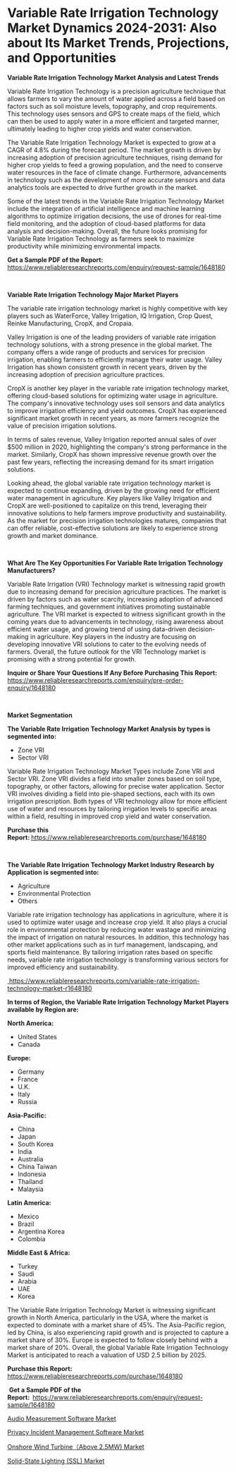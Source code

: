 <p><h1>Variable Rate Irrigation Technology Market Dynamics 2024-2031: Also about Its Market Trends, Projections, and Opportunities</h1></p><p><strong>Variable Rate Irrigation Technology Market Analysis and Latest Trends</strong></p>
<p><p>Variable Rate Irrigation Technology is a precision agriculture technique that allows farmers to vary the amount of water applied across a field based on factors such as soil moisture levels, topography, and crop requirements. This technology uses sensors and GPS to create maps of the field, which can then be used to apply water in a more efficient and targeted manner, ultimately leading to higher crop yields and water conservation.</p><p>The Variable Rate Irrigation Technology Market is expected to grow at a CAGR of 4.8% during the forecast period. The market growth is driven by increasing adoption of precision agriculture techniques, rising demand for higher crop yields to feed a growing population, and the need to conserve water resources in the face of climate change. Furthermore, advancements in technology such as the development of more accurate sensors and data analytics tools are expected to drive further growth in the market.</p><p>Some of the latest trends in the Variable Rate Irrigation Technology Market include the integration of artificial intelligence and machine learning algorithms to optimize irrigation decisions, the use of drones for real-time field monitoring, and the adoption of cloud-based platforms for data analysis and decision-making. Overall, the future looks promising for Variable Rate Irrigation Technology as farmers seek to maximize productivity while minimizing environmental impacts.</p></p>
<p><strong>Get a Sample PDF of the Report:&nbsp;</strong> <a href="https://www.reliableresearchreports.com/enquiry/request-sample/1648180">https://www.reliableresearchreports.com/enquiry/request-sample/1648180</a></p>
<p>&nbsp;</p>
<p><strong>Variable Rate Irrigation Technology Major Market Players</strong></p>
<p><p>The variable rate irrigation technology market is highly competitive with key players such as WaterForce, Valley Irrigation, IQ Irrigation, Crop Quest, Reinke Manufacturing, CropX, and Cropaia. </p><p>Valley Irrigation is one of the leading providers of variable rate irrigation technology solutions, with a strong presence in the global market. The company offers a wide range of products and services for precision irrigation, enabling farmers to efficiently manage their water usage. Valley Irrigation has shown consistent growth in recent years, driven by the increasing adoption of precision agriculture practices.</p><p>CropX is another key player in the variable rate irrigation technology market, offering cloud-based solutions for optimizing water usage in agriculture. The company's innovative technology uses soil sensors and data analytics to improve irrigation efficiency and yield outcomes. CropX has experienced significant market growth in recent years, as more farmers recognize the value of precision irrigation solutions.</p><p>In terms of sales revenue, Valley Irrigation reported annual sales of over $500 million in 2020, highlighting the company's strong performance in the market. Similarly, CropX has shown impressive revenue growth over the past few years, reflecting the increasing demand for its smart irrigation solutions.</p><p>Looking ahead, the global variable rate irrigation technology market is expected to continue expanding, driven by the growing need for efficient water management in agriculture. Key players like Valley Irrigation and CropX are well-positioned to capitalize on this trend, leveraging their innovative solutions to help farmers improve productivity and sustainability. As the market for precision irrigation technologies matures, companies that can offer reliable, cost-effective solutions are likely to experience strong growth and market dominance.</p></p>
<p>&nbsp;</p>
<p><strong>What Are The Key Opportunities For Variable Rate Irrigation Technology Manufacturers?</strong></p>
<p><p>Variable Rate Irrigation (VRI) Technology market is witnessing rapid growth due to increasing demand for precision agriculture practices. The market is driven by factors such as water scarcity, increasing adoption of advanced farming techniques, and government initiatives promoting sustainable agriculture. The VRI market is expected to witness significant growth in the coming years due to advancements in technology, rising awareness about efficient water usage, and growing trend of using data-driven decision-making in agriculture. Key players in the industry are focusing on developing innovative VRI solutions to cater to the evolving needs of farmers. Overall, the future outlook for the VRI Technology market is promising with a strong potential for growth.</p></p>
<p><strong>Inquire or Share Your Questions If Any Before Purchasing This Report:</strong> <a href="https://www.reliableresearchreports.com/enquiry/pre-order-enquiry/1648180">https://www.reliableresearchreports.com/enquiry/pre-order-enquiry/1648180</a></p>
<p>&nbsp;</p>
<p><strong>Market Segmentation</strong></p>
<p><strong>The Variable Rate Irrigation Technology Market Analysis by types is segmented into:</strong></p>
<p><ul><li>Zone VRI</li><li>Sector VRI</li></ul></p>
<p><p>Variable Rate Irrigation Technology Market Types include Zone VRI and Sector VRI. Zone VRI divides a field into smaller zones based on soil type, topography, or other factors, allowing for precise water application. Sector VRI involves dividing a field into pie-shaped sections, each with its own irrigation prescription. Both types of VRI technology allow for more efficient use of water and resources by tailoring irrigation levels to specific areas within a field, resulting in improved crop yield and water conservation.</p></p>
<p><strong>Purchase this Report:&nbsp;</strong><a href="https://www.reliableresearchreports.com/purchase/1648180">https://www.reliableresearchreports.com/purchase/1648180</a></p>
<p>&nbsp;</p>
<p><strong>The Variable Rate Irrigation Technology Market Industry Research by Application is segmented into:</strong></p>
<p><ul><li>Agriculture</li><li>Environmental Protection</li><li>Others</li></ul></p>
<p><p>Variable rate irrigation technology has applications in agriculture, where it is used to optimize water usage and increase crop yield. It also plays a crucial role in environmental protection by reducing water wastage and minimizing the impact of irrigation on natural resources. In addition, this technology has other market applications such as in turf management, landscaping, and sports field maintenance. By tailoring irrigation rates based on specific needs, variable rate irrigation technology is transforming various sectors for improved efficiency and sustainability.</p></p>
<p><a href="https://www.reliableresearchreports.com/variable-rate-irrigation-technology-market-r1648180">&nbsp;https://www.reliableresearchreports.com/variable-rate-irrigation-technology-market-r1648180</a></p>
<p><strong>In terms of Region, the Variable Rate Irrigation Technology Market Players available by Region are:</strong></p>
<p>
    <p> <strong> North America: </strong>
        <ul>
            <li>United States</li>
            <li>Canada</li>
        </ul>
        </p> 
    <p> <strong> Europe: </strong>
        <ul>
            <li>Germany</li>
            <li>France</li>
            <li>U.K.</li>
            <li>Italy</li>
            <li>Russia</li>
        </ul>
        </p> 
    <p> <strong> Asia-Pacific: </strong>
        <ul>
            <li>China</li>
            <li>Japan</li>
            <li>South Korea</li>
            <li>India</li>
            <li>Australia</li>
            <li>China Taiwan</li>
            <li>Indonesia</li>
            <li>Thailand</li>
            <li>Malaysia</li>
        </ul>
        </p> 
    <p> <strong> Latin America: </strong>
        <ul>
            <li>Mexico</li>
            <li>Brazil</li>
            <li>Argentina Korea</li>
            <li>Colombia</li>
        </ul>
        </p> 
    <p> <strong> Middle East & Africa: </strong>
        <ul>
            <li>Turkey</li>
            <li>Saudi</li>
            <li>Arabia</li>
            <li>UAE</li>
            <li>Korea</li>
        </ul>
    </p>
    </p>
<p><p>The Variable Rate Irrigation Technology Market is witnessing significant growth in North America, particularly in the USA, where the market is expected to dominate with a market share of 45%. The Asia-Pacific region, led by China, is also experiencing rapid growth and is projected to capture a market share of 30%. Europe is expected to follow closely behind with a market share of 20%. Overall, the global Variable Rate Irrigation Technology Market is anticipated to reach a valuation of USD 2.5 billion by 2025.</p></p>
<p><strong>Purchase this Report: </strong><a href="https://www.reliableresearchreports.com/purchase/1648180">https://www.reliableresearchreports.com/purchase/1648180</a></p>
<p>&nbsp;<strong>Get a Sample PDF of the Report:&nbsp;&nbsp;</strong><a href="https://www.reliableresearchreports.com/enquiry/request-sample/1648180">https://www.reliableresearchreports.com/enquiry/request-sample/1648180</a></p>
<p><strong></strong></p>
<p><p><a href="https://github.com/ZackaryHalvorson2023/Market-Research-Report-List-1/blob/main/audio-measurement-software-market.md">Audio Measurement Software Market</a></p><p><a href="https://github.com/AnnChovey2023/Market-Research-Report-List-1/blob/main/privacy-incident-management-software-market.md">Privacy Incident Management Software Market</a></p><p><a href="https://www.linkedin.com/pulse/onshore-wind-turbineabove-25mw-market-size-focuses-dynamics-efdme">Onshore Wind Turbine（Above 2.5MW) Market</a></p><p><a href="https://www.linkedin.com/pulse/solid-state-lighting-ssl-market-insights-players-forecast-dk5je">Solid-State Lighting (SSL) Market</a></p></p>
